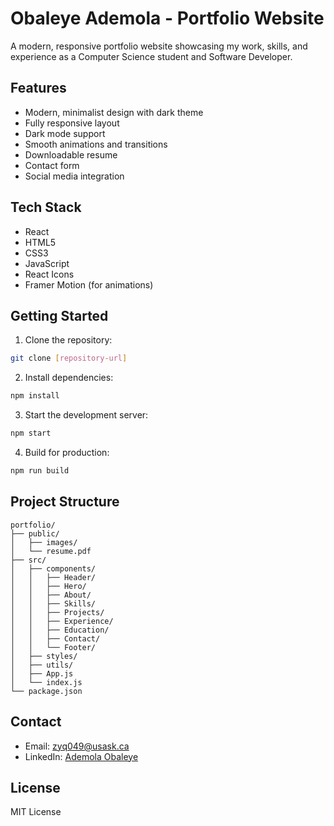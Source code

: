 # Obaleye Ademola - Portfolio Website

A modern, responsive portfolio website showcasing my work, skills, and experience as a Computer Science student and Software Developer.

## Features

-  Modern, minimalist design with dark theme
-  Fully responsive layout
-  Dark mode support
- Smooth animations and transitions
- Downloadable resume
- Contact form
- Social media integration

## Tech Stack

- React
- HTML5
- CSS3
- JavaScript
- React Icons
- Framer Motion (for animations)

## Getting Started

1. Clone the repository:
```bash
git clone [repository-url]
```

2. Install dependencies:
```bash
npm install
```

3. Start the development server:
```bash
npm start
```

4. Build for production:
```bash
npm run build
```

## Project Structure

```
portfolio/
├── public/
│   ├── images/
│   └── resume.pdf
├── src/
│   ├── components/
│   │   ├── Header/
│   │   ├── Hero/
│   │   ├── About/
│   │   ├── Skills/
│   │   ├── Projects/
│   │   ├── Experience/
│   │   ├── Education/
│   │   ├── Contact/
│   │   └── Footer/
│   ├── styles/
│   ├── utils/
│   ├── App.js
│   └── index.js
└── package.json
```

## Contact

- Email: zyq049@usask.ca
- LinkedIn: [Ademola Obaleye](https://www.linkedin.com/in/ademola-obaleye-8633242a9)

## License

MIT License 

